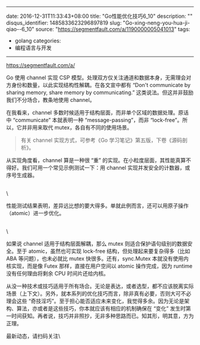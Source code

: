
---
date: 2016-12-31T11:33:43+08:00
title: "Go性能优化技巧6_10"
description: ""
disqus_identifier: 1485833623296897819
slug: "Go-xing-neng-you-hua-ji-qiao--6_10"
source: "https://segmentfault.com/a/1190000005041013"
tags: 
- golang 
categories:
- 编程语言与开发
---

https://segmentfault.com/a/

Go 使用 channel 实现 CSP
模型。处理双方仅关注通道和数据本身，无需理会对方身份和数量，以此实现结构性解耦。在各文宣中都有
“Don't communicate by sharing memory, share memory by communicating.”
这类说法。但这并非鼓励我们不分场合，教条地使用 channel。

在我看来，channel 多数时候适用于结构层面，而非单个区域的数据处理。原话中
“communicate” 本就表明一种 “message-passing”，而非
“lock-free”。所以，它并非用来取代 mutex，各自有不同的使用场景。

> 有关 channel 实现方式，可参考《Go 学习笔记》第五版，下卷《源码剖析》。

从实现角度看，channel 算是一种很 “重”
的实现。在小粒度层面，其性能真算不得好。我们可用一个常见示例测试一下：用
channel 实现并发安全的计数器，或序号生成器。

\
\

性能测试结果表明，差异远比想的要大得多。单就此例而言，还可以用原子操作（atomic）进一步优化。

\
\

如果说 channel 适用于结构层面解耦，那么 mutex
则适合保护语句级别的数据安全。至于 atomic，虽然也可实现 lock-free
结构，但处理起来要复杂得多（比如 ABA 等问题），也未必就比 mutex
快很多。还有，sync.Mutex 本就没有使用内核实现，而是像 Futex
那样，直接在用户空间以 atomic 操作完成，因为 runtime 没有任何理由将剩余
CPU 时间片还给内核。

从没一种技术或技巧适用于所有场合。无论是表达，或者选型，都不应该脱离实际场景（上下文）。另外，就本系列的优化技巧而言，除非真有必要，否则大可不必理会这些
“奇技淫巧”。至于担心能否适应未来变化，我觉得多余。因为无论是架构、算法，亦或者是这些技巧，你本就应该有相应的机制确保在
“变化”
发生时第一时间获知。再者说，技巧并非照抄，无非多种思路而已。知其形，明其意，方为正理。

最新动态，请扫码关注\


